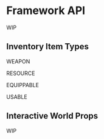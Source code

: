 # Framework API

WIP


## Inventory Item Types

WEAPON

RESOURCE

EQUIPPABLE

USABLE


## Interactive World Props

WIP